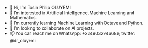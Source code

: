 - 👋 Hi, I’m Tosin Philip OLUYEMI
- 👀 I’m interested in Artificial Intelligence, Machine Learning and Mathematics.
- 🌱 I’m currently learning Machine Learning with Octave and Python.
- 💞️ I’m looking to collaborate on AI projects.
- 📫 You can reach me on WhatsApp: +2349032946686; twitter: @dr_oluyemi

<!---
TosinPhillip/TosinPhillip is a ✨ special ✨ repository because its `README.md` (this file) appears on your GitHub profile.
You can click the Preview link to take a look at your changes.
--->
